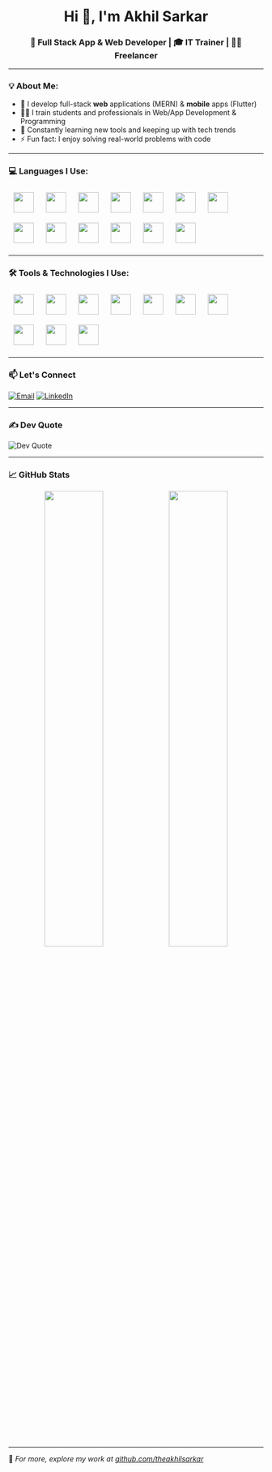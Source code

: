 <h1 align="center">Hi 👋, I'm Akhil Sarkar</h1>
<h3 align="center">🚀 Full Stack App & Web Developer | 🎓 IT Trainer | 👨‍💻 Freelancer</h3>

---

### 💡 About Me:
- 🔭 I develop full-stack **web** applications (MERN) & **mobile** apps (Flutter)
- 👨‍🏫 I train students and professionals in Web/App Development & Programming
- 🌱 Constantly learning new tools and keeping up with tech trends
- ⚡ Fun fact: I enjoy solving real-world problems with code

---
### 💻 Languages I Use:
<p>
  <img src="https://cdn.jsdelivr.net/gh/devicons/devicon/icons/html5/html5-original.svg" width="40" height="40" style="margin: 10px"/>
  <img src="https://cdn.jsdelivr.net/gh/devicons/devicon/icons/css3/css3-original.svg" width="40" height="40" style="margin: 10px"/>
  <img src="https://cdn.jsdelivr.net/gh/devicons/devicon/icons/javascript/javascript-original.svg" width="40" height="40" style="margin: 10px"/>
  <img src="https://cdn.jsdelivr.net/gh/devicons/devicon/icons/typescript/typescript-original.svg" width="40" height="40" style="margin: 10px"/>
  <img src="https://cdn.jsdelivr.net/gh/devicons/devicon/icons/react/react-original.svg" width="40" height="40" style="margin: 10px"/>
  <img src="https://cdn.jsdelivr.net/gh/devicons/devicon/icons/flutter/flutter-original.svg" width="40" height="40" style="margin: 10px"/>
  <img src="https://cdn.jsdelivr.net/gh/devicons/devicon/icons/dart/dart-original.svg" width="40" height="40" style="margin: 10px"/>
  <img src="https://cdn.jsdelivr.net/gh/devicons/devicon/icons/php/php-original.svg" width="40" height="40" style="margin: 10px"/>
  <img src="https://cdn.jsdelivr.net/gh/devicons/devicon/icons/python/python-original.svg" width="40" height="40" style="margin: 10px"/>
  <img src="https://cdn.jsdelivr.net/gh/devicons/devicon/icons/java/java-original.svg" width="40" height="40" style="margin: 10px"/>
  <img src="https://cdn.jsdelivr.net/gh/devicons/devicon/icons/c/c-original.svg" width="40" height="40" style="margin: 10px"/>
  <img src="https://cdn.jsdelivr.net/gh/devicons/devicon/icons/cplusplus/cplusplus-original.svg" width="40" height="40" style="margin: 10px"/>
  <img src="https://cdn.jsdelivr.net/gh/devicons/devicon/icons/mysql/mysql-original.svg" width="40" height="40" style="margin: 10px"/>
</p>

---

### 🛠 Tools & Technologies I Use:
<p>
  <img src="https://cdn.jsdelivr.net/gh/devicons/devicon/icons/git/git-original.svg" width="40" height="40" style="margin: 10px"/>
  <img src="https://cdn.jsdelivr.net/gh/devicons/devicon/icons/github/github-original.svg" width="40" height="40" style="margin: 10px"/>
  <img src="https://cdn.jsdelivr.net/gh/devicons/devicon/icons/vscode/vscode-original.svg" width="40" height="40" style="margin: 10px"/>
  <img src="https://cdn.jsdelivr.net/gh/devicons/devicon/icons/androidstudio/androidstudio-original.svg" width="40" height="40" style="margin: 10px"/>
  <img src="https://cdn.jsdelivr.net/gh/devicons/devicon/icons/firebase/firebase-plain.svg" width="40" height="40" style="margin: 10px"/>
  <img src="https://cdn.jsdelivr.net/gh/devicons/devicon/icons/nodejs/nodejs-original.svg" width="40" height="40" style="margin: 10px"/>
  <img src="https://cdn.jsdelivr.net/gh/devicons/devicon/icons/express/express-original.svg" width="40" height="40" style="margin: 10px"/>
  <img src="https://cdn.jsdelivr.net/gh/devicons/devicon/icons/mongodb/mongodb-original.svg" width="40" height="40" style="margin: 10px"/>
  <img src="https://cdn.jsdelivr.net/gh/devicons/devicon/icons/npm/npm-original-wordmark.svg" width="40" height="40" style="margin: 10px"/>
  <img src="https://cdn.jsdelivr.net/gh/devicons/devicon/icons/linux/linux-original.svg" width="40" height="40" style="margin: 10px"/>
</p>


---

### 📫 Let's Connect

[![Email](https://img.shields.io/badge/Email-theakhilsarkar@gmail.com-red?style=square&logo=gmail&logoColor=white)](mailto:theakhilsarkar@gmail.com)
[![LinkedIn](https://img.shields.io/badge/LinkedIn-theakhilsarkar-blue?style=square&logo=linkedin&logoColor=white)](https://linkedin.com/in/theakhilsarkar)

---

### ✍️ Dev Quote

![Dev Quote](https://quotes-github-readme.vercel.app/api?type=horizontal&theme=dark)

---

### 📈 GitHub Stats

<p align="center">
  <img width="48%" src="https://github-readme-stats.vercel.app/api?username=theakhilsarkar&show_icons=true&theme=github_dark" />
  <img width="48%" src="https://github-readme-streak-stats.herokuapp.com/?user=theakhilsarkar&theme=github-dark" />
</p>

---

🔗 *For more, explore my work at [github.com/theakhilsarkar](https://github.com/theakhilsarkar)*

